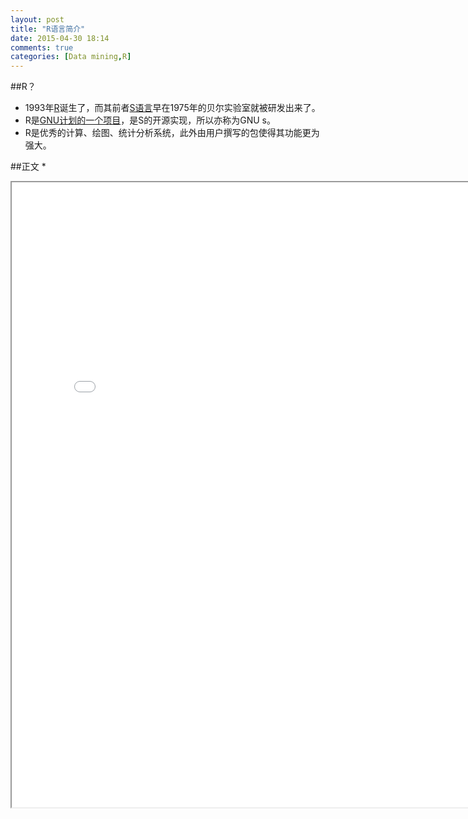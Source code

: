 ```yaml
---
layout: post
title: "R语言简介"
date: 2015-04-30 18:14
comments: true
categories: [Data mining,R]
---
```


##R？
* 1993年[R][1]诞生了，而其前者[S语言][2]早在1975年的贝尔实验室就被研发出来了。
* R是[GNU计划的一个项目][3]，是S的开源实现，所以亦称为GNU s。
* R是优秀的计算、绘图、统计分析系统，此外由用户撰写的包使得其功能更为强大。

<!-- more -->

##正文
* 
<iframe src ="/images/R简介.pdf" width="800" height="1000">
<p>你的浏览器不支持iframes！</p>
</iframe>

[1]:http://www.r-project.org/
[2]:http://zh.wikipedia.org/wiki/S%E8%AA%9E%E8%A8%80
[3]:https://directory.fsf.org/wiki/R
